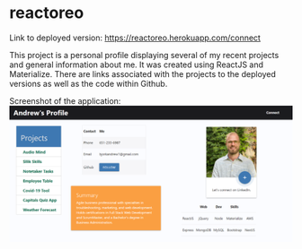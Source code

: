 # reactoreo

Link to deployed version:
https://reactoreo.herokuapp.com/connect

This project is a personal profile displaying several of my recent projects and general information about me. It was created using ReactJS and Materialize. There are links associated with the projects to the deployed versions as well as the code within Github. 

Screenshot of the application: 
![](./reactoreo.PNG)